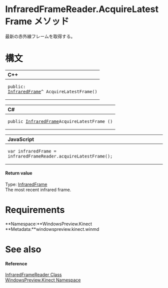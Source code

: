 InfraredFrameReader.AcquireLatestFrame メソッド  
=============================================  

最新の赤外線フレームを取得する。
 <span id="syntaxSection"></span>

構文
======  

<table>
<colgroup>
<col width="100%" />
</colgroup>
<thead>
<tr class="header">
<th align="left">C++</th>
</tr>
</thead>
<tbody>
<tr class="odd">
<td align="left"><pre><code>public:  
<a href="../../InfraredFrame_Class.md">InfraredFrame</a>^ AcquireLatestFrame()</code></pre></td>
</tr>
</tbody>
</table>

<table>
<colgroup>
<col width="100%" />
</colgroup>
<thead>
<tr class="header">
<th align="left">C#</th>
</tr>
</thead>
<tbody>
<tr class="odd">
<td align="left"><pre><code>public <a href="../../InfraredFrame_Class.md">InfraredFrame</a>AcquireLatestFrame ()</code></pre></td>
</tr>
</tbody>
</table>

<table>
<colgroup>
<col width="100%" />
</colgroup>
<thead>
<tr class="header">
<th align="left">JavaScript</th>
</tr>
</thead>
<tbody>
<tr class="odd">
<td align="left"><pre><code>var infraredFrame = infraredFrameReader.acquireLatestFrame();</code></pre></td>
</tr>
</tbody>
</table>

<span id="ID4ES"></span>
#### Return value  

Type: [InfraredFrame](../../InfraredFrame_Class.md)  
 The most recent infrared frame.  

<span id="requirements"></span>

Requirements  
============  

**Namespace:**WindowsPreview.Kinect  
**Metadata:**windowspreview.kinect.winmd  

<span id="ID4EAB"></span>

See also  
========  

<span id="ID4ECB"></span>
#### Reference  

[InfraredFrameReader Class](../../InfraredFrameReader_Class.md)  
 [WindowsPreview.Kinect Namespace](../../../Kinect.md)  



<!--Please do not edit the data in the comment block below.-->
<!--
TOCTitle : AcquireLatestFrame Method
RLTitle : InfraredFrameReader.AcquireLatestFrame Method
KeywordK : AcquireLatestFrame method
KeywordK : InfraredFrameReader.AcquireLatestFrame method
KeywordF : WindowsPreview.Kinect.InfraredFrameReader.AcquireLatestFrame
KeywordF : InfraredFrameReader.AcquireLatestFrame
KeywordF : AcquireLatestFrame
KeywordF : WindowsPreview.Kinect.InfraredFrameReader.AcquireLatestFrame
KeywordA : M:WindowsPreview.Kinect.InfraredFrameReader.AcquireLatestFrame
AssetID : M:WindowsPreview.Kinect.InfraredFrameReader.AcquireLatestFrame
Locale : en-us
CommunityContent : 1
APIType : Managed
APILocation : windowspreview.kinect.winmd
APIName : WindowsPreview.Kinect.InfraredFrameReader.AcquireLatestFrame
TargetOS : Windows
TopicType : kbSyntax
DevLang : VB
DevLang : CSharp
DevLang : JavaScript
DevLang : C++
DocSet : K4Wv2
ProjType : K4Wv2Proj
Technology : Kinect for Windows
Product : Kinect for Windows SDK v2
productversion : 20
-->
